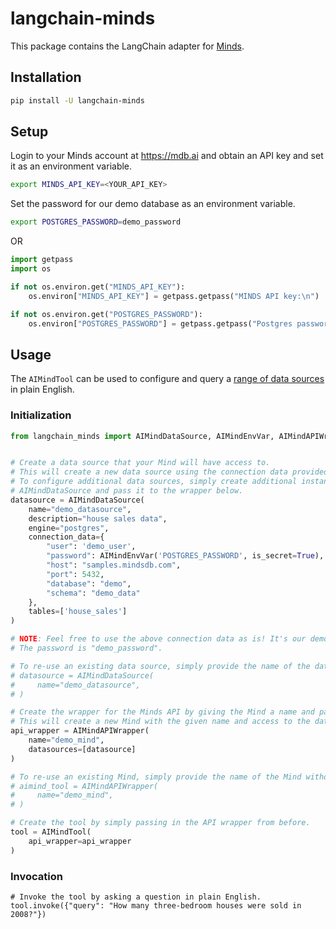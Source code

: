 # langchain-minds

This package contains the LangChain adapter for [Minds](https://mindsdb.com/minds).

## Installation

```bash
pip install -U langchain-minds
```

## Setup

Login to your Minds account at https://mdb.ai and obtain an API key and set it as an environment variable.

```bash
export MINDS_API_KEY=<YOUR_API_KEY>
```

Set the password for our demo database as an environment variable.
```bash
export POSTGRES_PASSWORD=demo_password
```

OR

```python
import getpass
import os

if not os.environ.get("MINDS_API_KEY"):
    os.environ["MINDS_API_KEY"] = getpass.getpass("MINDS API key:\n")

if not os.environ.get("POSTGRES_PASSWORD"):
    os.environ["POSTGRES_PASSWORD"] = getpass.getpass("Postgres password:\n")
```

## Usage

The `AIMindTool` can be used to configure and query a [range of data sources](https://docs.mdb.ai/docs/data_sources) in plain English.

### Initialization

```python
from langchain_minds import AIMindDataSource, AIMindEnvVar, AIMindAPIWrapper, AIMindTool


# Create a data source that your Mind will have access to.
# This will create a new data source using the connection data provided with the given name.
# To configure additional data sources, simply create additional instances of
# AIMindDataSource and pass it to the wrapper below.
datasource = AIMindDataSource(
    name="demo_datasource",
    description="house sales data",
    engine="postgres",
    connection_data={
        "user": 'demo_user',
        "password": AIMindEnvVar('POSTGRES_PASSWORD', is_secret=True), # Use an environment variable for the password.
        "host": "samples.mindsdb.com",
        "port": 5432,
        "database": "demo",
        "schema": "demo_data"
    },
    tables=['house_sales']
)

# NOTE: Feel free to use the above connection data as is! It's our demo database open to the public.
# The password is "demo_password".

# To re-use an existing data source, simply provide the name of the data source without any other parameters.
# datasource = AIMindDataSource(
#     name="demo_datasource",
# )

# Create the wrapper for the Minds API by giving the Mind a name and passing in the data sources created above.
# This will create a new Mind with the given name and access to the data sources.
api_wrapper = AIMindAPIWrapper(
    name="demo_mind",
    datasources=[datasource]
)

# To re-use an existing Mind, simply provide the name of the Mind without any data sources.
# aimind_tool = AIMindAPIWrapper(
#     name="demo_mind",
# )

# Create the tool by simply passing in the API wrapper from before.
tool = AIMindTool(
    api_wrapper=api_wrapper
)
```

### Invocation

```
# Invoke the tool by asking a question in plain English.
tool.invoke({"query": "How many three-bedroom houses were sold in 2008?"})
```
